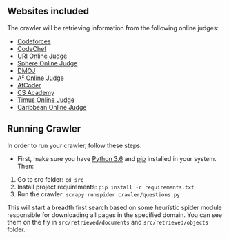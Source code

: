 ## Websites included

The crawler will be retrieving information from the following online judges:

* [Codeforces](http://codeforces.com/)
* [CodeChef](https://www.codechef.com/)
* [URI Online Judge](https://www.urionlinejudge.com.br/)
* [Sphere Online Judge](http://www.spoj.com/)
* [DMOJ](https://dmoj.ca/)
* [A² Online Judge](https://a2oj.com/)
* [AtCoder](https://atcoder.jp/)
* [CS Academy](https://csacademy.com/)
* [Timus Online Judge](http://acm.timus.ru/)
* [Caribbean Online Judge](http://coj.uci.cu)

## Running Crawler

In order to run your crawler, follow these steps:

* First, make sure you have [Python 3.6](https://www.python.org/) and [pip](https://pip.pypa.io/en/stable/installing/) installed in your system. Then:

1. Go to src folder: `cd src`
1. Install project requirements: `pip install -r requirements.txt`
1. Run the crawler: `scrapy runspider crawler/questions.py`

This will start a breadth first search based on some heurístic spider module responsible for downloading all pages in the specified domain. You can see them on the fly in `src/retrieved/documents` and `src/retrieved/objects` folder.
